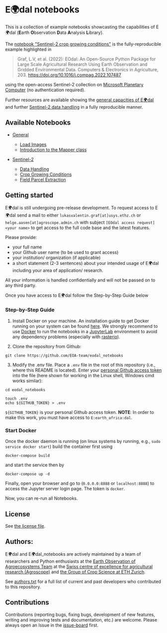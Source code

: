 # E:earth_africa:dal notebooks

This is a collection of example notebooks showcasting the capabilities of E:earth_africa:dal (**E**arth **O**bservation **D**ata **A**nalysis **L**ibrary).

The [notebook "Sentinel-2 crop growing conditions"](notebooks/Sentinel-2/sentinel2_crop_growing_conditions.ipynb) is the fully-reproducible example highlighted in

> Graf, L.V, et al. (2022): EOdal: An Open-Source Python Package for Large Scale Agricultural Research Using Earth Observation and Gridded Environmental Data. Computers & Electronics in Agriculture, 203. https://doi.org/10.1016/j.compag.2022.107487

using the open-access Sentinel-2 collection on [Microsoft Planetary Computer](https://planetarycomputer.microsoft.com/) (no authentication required).

Further resources are available showing the [general capacities of E:earth_africa:dal](notebooks/General/) and further [Sentinel-2 data handling](notebooks/Sentinel-2/) in a fully reproducible manner.

## Available Notebooks

- [General](notebooks/General/)

    * [Load Images](notebooks/General/Loading_Images.ipynb)
    * [Introduction to the Mapper class](notebooks/General/EOdal_Mapper.ipynb)

- [Sentinel-2](notebooks/Sentinel-2/)

    * [Data Handling](notebooks/Sentinel-2/sentinel2_data_handling.ipynb)
    * [Crop Growing Conditions](notebooks/Sentinel-2/sentinel2_crop_growing_conditions.ipynb)
    * [Field Parcel Extraction](notebooks/Sentinel-2/sentinel2_field_parcel_extraction.ipynb)
    

## Getting started

E:earth_africa:dal is still undergoing pre-release development. To request access to E:earth_africa:dal send a mail to either `lukasvalentin.graf[at]usys.ethz.ch` or `helge.aasen[at]agroscope.admin.ch` with subject `[EOdal access request] <your name>` to get access to the full code base and the latest features.

Please provide:

* your full name
* your Github user name (to be used to grant access)
* your institution/ organization (if applicable)
* a short statement (2-3 sentences) about your intended usage of E:earth_africa:dal including your area of application/ research.

All your information is handled confidentially and will not be passed on to any third party.

Once you have access to E:earth_africa:dal follow the Step-by-Step Guide below

### Step-by-Step Guide

1. Install Docker on your machine. An installation guide to get Docker running on your system can be found [here](https://docs.docker.com/engine/install/).  We strongly recommend to use [Docker](https://www.docker.com/) to run the notebooks in a [JupyterLab](https://jupyter.org/) environment to avoid any dependency problems (especially with [rasterio](https://rasterio.readthedocs.io/en/latest/)).


2. Clone the repository from Github:

```{bash}
git clone https://github.com/EOA-team/eodal_notebooks
```

3. Modify the .env file. Place a `.env` file in the root of this repository (i.e., where this README is located). Enter your [personal Github access token](https://github.com/settings/tokens) into the file (here shown for working in the Linux shell, Windows cmd works similar):

```{bash}
cd eodal_notebooks

touch .env
echo ${GITHUB_TOKEN} > .env
```

`${GITHUB_TOKEN}` is your personal Github access token. **NOTE**: In order to make this work, you must have access to `E:earth_africa:dal`.

### Start Docker

Once the docker daemon is running (on linux systems by running, e.g., `sudo service docker start`) build the container first using

```{shell}
docker-compose build
```

and start the service then by

```{shell}
docker-compose up -d
```

Finally, open your browser and go to (`0.0.0.0:8888` or `localhost:8888`) to access the Jupyter server login page. The token is `docker`.

Now, you can re-run all Notebooks.

## License

See [the license file](LICENSE).

## Authors:

E:earth_africa:dal and E:earth_africa:dal_notebooks are actively maintained by a team of researchers and Python enthusiasts at the [Earth Observation of Agroecosystems Team](https://www.eoa-team.net/) at the [Swiss centre of excellence for agricultural research (Agroscope)](https://www.agroscope.admin.ch/agroscope/en/home.html) and [the Group of Crop Science at ETH Zurich](https://kp.ethz.ch/).

See [authors.txt](authors.txt) for a full list of current and past developers who contributed to this repository.

## Contributions

Contributions (reporting bugs, fixing bugs, development of new features, writing and improving tests and documentation, etc.) are welcome. Please always open an Issue in the [issue-board](https://github.com/EOA-team/E:earth_africa:dal_notebooks/issues) first.

